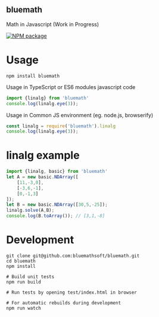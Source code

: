 
## bluemath

Math in Javascript (Work in Progress)

[![NPM package](https://img.shields.io/npm/v/bluemath.svg)](https://www.npmjs.com/package/bluemath)

Usage
===

    npm install bluemath

Usage in TypeScript or ES6 modules javascript code

``` typescript
import {linalg} from 'bluemath'
console.log(linalg.eye(3));
```

Usage in Common JS environment (eg. node.js, browserify)

``` javascript
const linalg = require('bluemath').linalg
console.log(linalg.eye(3));
```


linalg example
===

```javascript
import {linalg, basic} from 'bluemath'
let A = new basic.NDArray([
	[11,-3,0],
	[-3,6,-1],
	[0,-1,3]
]);
let B = new basic.NDArray([30,5,-25]);
linalg.solve(A,B);
console.log(B.toArray()); // [3,1,-8]
```


Development
===

    git clone git@github.com:bluemathsoft/bluemath.git
    cd bluemath
    npm install

    # Build unit tests
    npm run build

    # Run tests by opening test/index.html in browser

    # For automatic rebuilds during development
    npm run watch



